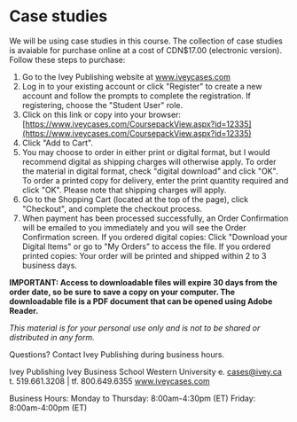 # Case studies

We will be using case studies in this course.  The collection of case studies is avaiable for purchase online at a cost of CDN$17.00 (electronic version).  Follow these steps to purchase:

1. Go to the Ivey Publishing website at www.iveycases.com
2. Log in to your existing account or click "Register" to create a new account and follow the prompts to complete the registration. If registering, choose the "Student User" role.
4. Click on this link or copy into your browser: [https://www.iveycases.com/CoursepackView.aspx?id=12335](https://www.iveycases.com/CoursepackView.aspx?id=12335)
5. Click "Add to Cart".
6. You may choose to order in either print or digital format, but I would recommend digital as shipping charges will otherwise apply.  To order the material in digital format, check "digital download" and click "OK".  To order a printed copy for delivery, enter the print quantity required and click "OK". Please note that shipping charges will apply.
7. Go to the Shopping Cart (located at the top of the page), click "Checkout", and complete the checkout process.
8. When payment has been processed successfully, an Order Confirmation will be emailed to you immediately and you will see the Order Confirmation screen.  If you ordered digital copies: Click "Download your Digital Items" or go to "My Orders" to access the file.  If you ordered printed copies: Your order will be printed and shipped within 2 to 3 business days.

**IMPORTANT: Access to downloadable files will expire 30 days from the order date, so be sure to save a copy on your computer. The downloadable file is a PDF document that can be opened using Adobe Reader.**

*This material is for your personal use only and is not to be shared or distributed in any form.*

Questions? Contact Ivey Publishing during business hours.

Ivey Publishing
Ivey Business School
Western University
e. cases@ivey.ca
t. 519.661.3208 | tf. 800.649.6355
www.iveycases.com

Business Hours:
Monday to Thursday: 8:00am-4:30pm (ET)
Friday: 8:00am-4:00pm (ET)

